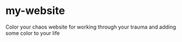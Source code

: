 # my-website
Color your chaos website for working through your trauma and adding some color to your life
